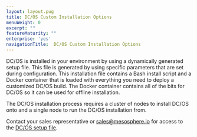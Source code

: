 ```yaml
---
layout: layout.pug
title: DC/OS Custom Installation Options
menuWeight: 0
excerpt: ""
featureMaturity: ""
enterprise: 'yes'
navigationTitle:  DC/OS Custom Installation Options
---
```


DC/OS is installed in your environment by using a dynamically generated setup file. This file is generated by using specific parameters that are set during configuration. This installation file contains a Bash install script and a Docker container that is loaded with everything you need to deploy a customized DC/OS build. The Docker container contains all of the bits for DC/OS so it can be used for offline installation.

The DC/OS installation process requires a cluster of nodes to install DC/OS onto and a single node to run the DC/OS installation from.

Contact your sales representative or <sales@mesosphere.io> for access to the [DC/OS setup file](https://support.mesosphere.com/hc/en-us/articles/213198586-Mesosphere-Enterprise-DC-OS-Downloads).